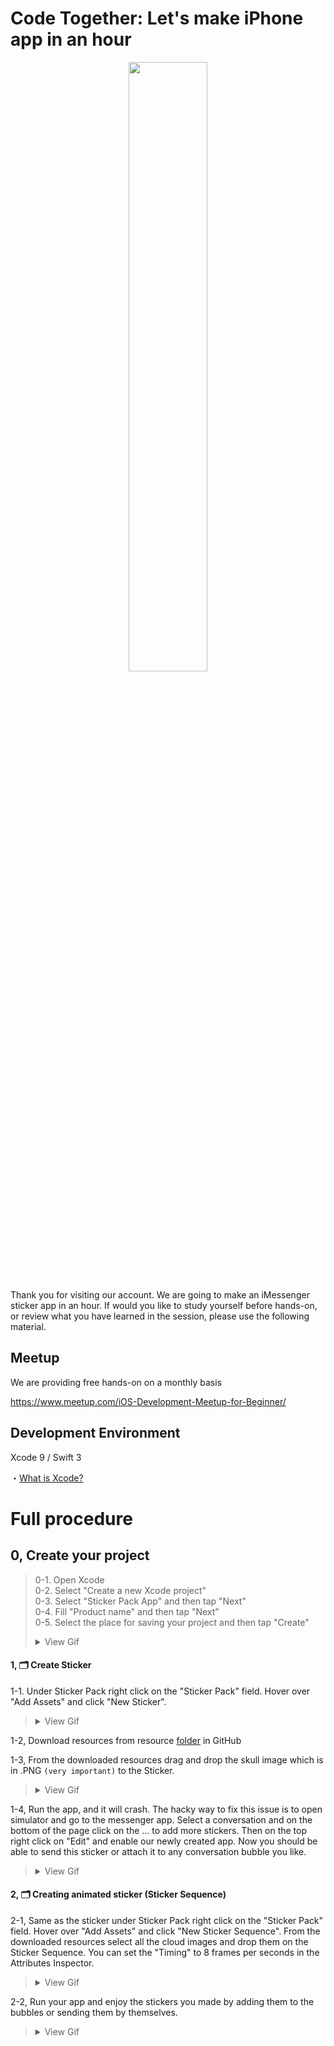 # Code Together: Let's make iPhone app in an hour

  <div style="text-align:center"><img src ="https://github.com/iosClassForBeginner/watch-en/blob/master/sample/sample.gif" width="50%" height="50%"/></div>  

  Thank you for visiting our account. We are going to make an iMessenger sticker app in an hour. If would you like to study yourself before hands-on, or review what you have learned in the session, please use the following material.

## Meetup
We are providing free hands-on on a monthly basis

https://www.meetup.com/iOS-Development-Meetup-for-Beginner/

## Development Environment
  Xcode 9 / Swift 3
  
  ・<a href="https://github.com/learn-co-students/reading-ios-intro-to-xcode-qa-public-001">What is Xcode?</a>

# Full procedure

## 0, Create your project

> 0-1. Open Xcode  
> 0-2. Select "Create a new Xcode project"  
> 0-3. Select "Sticker Pack App" and then tap "Next"  
> 0-4. Fill "Product name" and then tap "Next"  
> 0-5. Select the place for saving your project and then tap "Create"  
> <details><summary>View Gif</summary><div style="text-align:center"><img src ="https://github.com/iosClassForBeginner/sticker_en/vids/vid1.gif" /></div></details>

#### 1, 🗂 Create Sticker

1-1. Under Sticker Pack right click on the "Sticker Pack" field. Hover over "Add Assets" and click "New Sticker".
> <details><summary>View Gif</summary><div style="text-align:center"><img src ="https://github.com/iosClassForBeginner/sticker_en/vids/vid2.gif" /></div></details>

1-2, Download resources from resource <a href="https://github.com/iosClassForBeginner/sticker_en/resources">folder</a> in GitHub

1-3, From the downloaded resources drag and drop the skull image which is in .PNG <code>(very important)</code> to the Sticker.
> <details><summary>View Gif</summary><div style="text-align:center"><img src ="https://github.com/iosClassForBeginner/sticker_en/vids/vid3.gif" /></div></details>

1-4, Run the app, and it will crash. The hacky way to fix this issue is to open simulator and go to the messenger app. Select a conversation and on the bottom of the page click on the ... to add more stickers. Then on the top right click on "Edit" and enable our newly created app. Now you should be able to send this sticker or attach it to any conversation bubble you like.
> <details><summary>View Gif</summary><div style="text-align:center"><img src ="https://github.com/iosClassForBeginner/sticker_en/vids/vid4.gif" /></div></details>

#### 2, 🗂 Creating animated sticker (Sticker Sequence)

2-1, Same as the sticker under Sticker Pack right click on the "Sticker Pack" field. Hover over "Add Assets" and click "New Sticker Sequence". From the downloaded resources select all the cloud images and drop them on the Sticker Sequence. You can set the "Timing" to 8 frames per seconds in the Attributes Inspector.
> <details><summary>View Gif</summary><div style="text-align:center"><img src ="https://github.com/iosClassForBeginner/sticker_en/vids/vid5.gif" /></div></details>

2-2, Run your app and enjoy the stickers you made by adding them to the bubbles or sending them by themselves.
> <details><summary>View Gif</summary><div style="text-align:center"><img src ="https://github.com/iosClassForBeginner/sticker_en/vids/vid6.gif" /></div></details>
